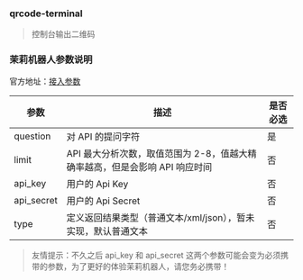 ### qrcode-terminal

> 控制台输出二维码

### 茉莉机器人参数说明

官方地址：[接入参数](http://www.itpk.cn/profile.php)

| 参数       | 描述                                                                        | 是否必选 |
| ---------- | --------------------------------------------------------------------------- | -------- |
| question   | 对 API 的提问字符                                                           | 是       |
| limit      | API 最大分析次数，取值范围为 2-8，值越大精确率越高，但是会影响 API 响应时间      | 否       |
| api_key    | 用户的 Api Key                                                              | 否       |
| api_secret | 用户的 Api Secret                                                           | 否       |
| type       | 定义返回结果类型（普通文本/xml/json），暂未实现，默认普通文本                   | 否       |

> 友情提示：不久之后 api_key 和 api_secret 这两个参数可能会变为必须携带的参数，为了更好的体验茉莉机器人，请您务必携带！
